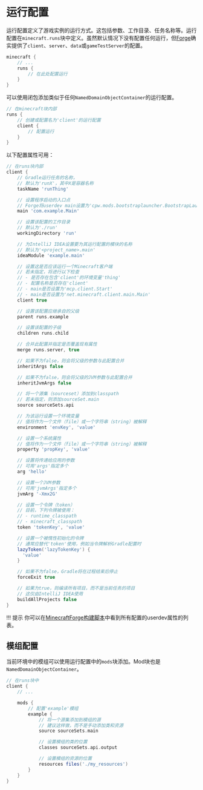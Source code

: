 运行配置
========

运行配置定义了游戏实例的运行方式。这包括参数、工作目录、任务名称等。运行配置在`minecraft.runs`块中定义。虽然默认情况下没有配置任何运行，但[Forge][userdev]确实提供了`client`、`server`、`data`或`gameTestServer`的配置。

```gradle
minecraft {
    // ...
    runs {
        // 在此处配置运行
    }
}
```

可以使用闭包添加类似于任何`NamedDomainObjectContainer`的运行配置。

```gradle
// 在minecraft块内部
runs {
    // 创建或配置名为'client'的运行配置
    client {
        // 配置运行
    }
}
```

以下配置属性可用：

```gradle 
// 在runs块内部
client {
    // Gradle运行任务的名称，
    // 默认为'runX'，其中X是容器名称
    taskName 'runThing'

    // 设置程序启动的入口点
    // Forge将userdev main设置为'cpw.mods.bootstraplauncher.BootstrapLauncher'
    main 'com.example.Main'

    // 设置该配置的工作目录
    // 默认为'./run'
    workingDirectory 'run'

    // 为IntelliJ IDEA设置要为其运行配置的模块的名称
    // 默认为'<project_name>.main'
    ideaModule 'example.main'

    // 设置这是否应该运行一个Minecraft客户端
    // 若未指定，将进行以下检查
    // - 是否存在包含'client'的环境变量'thing'
    // - 配置名称是否存在'client'
    // - main是否设置为'mcp.client.Start'
    // - main是否设置为'net.minecraft.client.main.Main'
    client true

    // 设置该配置应继承自的父级
    parent runs.example

    // 设置该配置的子级
    children runs.child

    // 合并此配置并指定是否覆盖现有属性
    merge runs.server, true

    // 如果不为false，则会将父级的参数与此配置合并
    inheritArgs false

    // 如果不为false，则会将父级的JVM参数与此配置合并
    inheritJvmArgs false

    // 将一个源集（sourceset）添加到classpath
    // 若未指定，则添加sourceSet.main
    source sourceSets.api

    // 为该运行设置一个环境变量
    // 值将作为一个文件（file）或一个字符串（string）被解释
    environment 'envKey', 'value'

    // 设置一个系统属性
    // 值将作为一个文件（file）或一个字符串（string）被解释
    property 'propKey', 'value'

    // 设置将传递给应用的参数
    // 可用'args'指定多个
    arg 'hello'

    // 设置一个JVM参数
    // 可用'jvmArgs'指定多个
    jvmArg '-Xmx2G'

    // 设置一个令牌（token）
    // 目前，下列令牌被使用：
    // - runtime_classpath
    // - minecraft_classpath
    token 'tokenKey', 'value'

    // 设置一个被惰性初始化的令牌
    // 通常应替代'token'使用，例如当令牌解析Gradle配置时
    lazyToken('lazyTokenKey') {
      'value'
    }

    // 如果不为false，Gradle将在过程结束后停止
    forceExit true

    // 如果为true，则编译所有项目，而不是当前任务的项目
    // 这仅由IntelliJ IDEA使用
    buildAllProjects false
}
```

!!! 提示
    你可以在[MinecraftForge构建脚本][buildscript]中看到所有配置的userdev属性的列表。

模组配置
--------

当前环境中的模组可以使用运行配置中的`mods`块添加。Mod块也是`NamedDomainObjectContainer`。

```gradle
// 在runs块中
client {
    // ...

    mods {
        // 配置'example'模组
        example {
            // 将一个源集添加到模组的源
            // 建议这样做，而不是手动添加类和资源
            source sourceSets.main

            // 设置模组的类的位置
            classes sourceSets.api.output

            // 设置模组的资源的位置
            resources files('./my_resources')
        }
    }
}
```

[userdev]: https://github.com/MinecraftForge/MinecraftForge/blob/1.19.x/build.gradle#L374-L430
[buildscript]: https://github.com/MinecraftForge/MinecraftForge/blob/d4836bc769da003528b6cebc7e677a5aa23a8228/build.gradle#L434-L470
